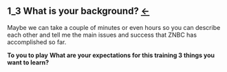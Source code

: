 ## 1_3 What is your background? <a href="README.md">&#8592;</a><br>

Maybe we can take a couple of minutes or even hours so you can describe each other and tell me the main issues and success that ZNBC has accomplished so far.

**To you to play**
**What are your expectations for this training 3 things you want to learn?**





